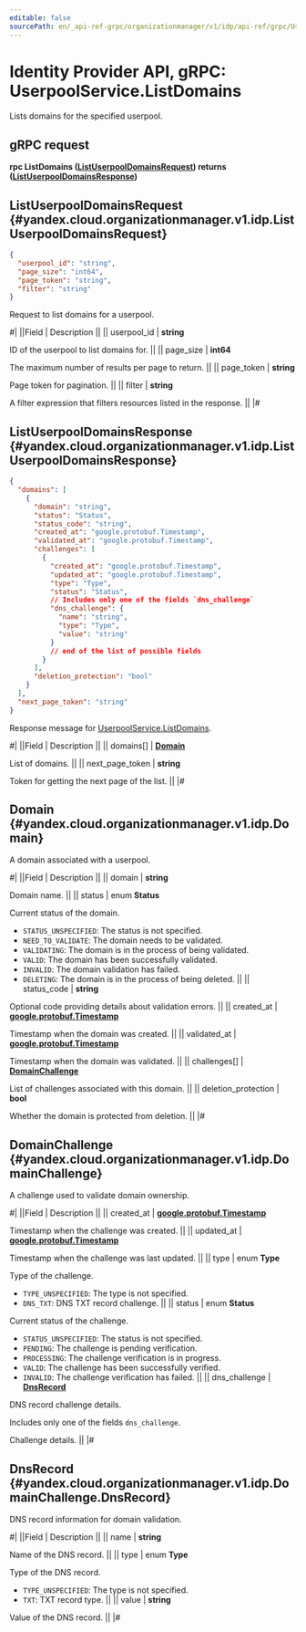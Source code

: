 ```yaml
---
editable: false
sourcePath: en/_api-ref-grpc/organizationmanager/v1/idp/api-ref/grpc/Userpool/listDomains.md
---
```


# Identity Provider API, gRPC: UserpoolService.ListDomains

Lists domains for the specified userpool.

## gRPC request

**rpc ListDomains ([ListUserpoolDomainsRequest](#yandex.cloud.organizationmanager.v1.idp.ListUserpoolDomainsRequest)) returns ([ListUserpoolDomainsResponse](#yandex.cloud.organizationmanager.v1.idp.ListUserpoolDomainsResponse))**

## ListUserpoolDomainsRequest {#yandex.cloud.organizationmanager.v1.idp.ListUserpoolDomainsRequest}

```json
{
  "userpool_id": "string",
  "page_size": "int64",
  "page_token": "string",
  "filter": "string"
}
```

Request to list domains for a userpool.

#|
||Field | Description ||
|| userpool_id | **string**

ID of the userpool to list domains for. ||
|| page_size | **int64**

The maximum number of results per page to return. ||
|| page_token | **string**

Page token for pagination. ||
|| filter | **string**

A filter expression that filters resources listed in the response. ||
|#

## ListUserpoolDomainsResponse {#yandex.cloud.organizationmanager.v1.idp.ListUserpoolDomainsResponse}

```json
{
  "domains": [
    {
      "domain": "string",
      "status": "Status",
      "status_code": "string",
      "created_at": "google.protobuf.Timestamp",
      "validated_at": "google.protobuf.Timestamp",
      "challenges": [
        {
          "created_at": "google.protobuf.Timestamp",
          "updated_at": "google.protobuf.Timestamp",
          "type": "Type",
          "status": "Status",
          // Includes only one of the fields `dns_challenge`
          "dns_challenge": {
            "name": "string",
            "type": "Type",
            "value": "string"
          }
          // end of the list of possible fields
        }
      ],
      "deletion_protection": "bool"
    }
  ],
  "next_page_token": "string"
}
```

Response message for [UserpoolService.ListDomains](#ListDomains).

#|
||Field | Description ||
|| domains[] | **[Domain](#yandex.cloud.organizationmanager.v1.idp.Domain)**

List of domains. ||
|| next_page_token | **string**

Token for getting the next page of the list. ||
|#

## Domain {#yandex.cloud.organizationmanager.v1.idp.Domain}

A domain associated with a userpool.

#|
||Field | Description ||
|| domain | **string**

Domain name. ||
|| status | enum **Status**

Current status of the domain.

- `STATUS_UNSPECIFIED`: The status is not specified.
- `NEED_TO_VALIDATE`: The domain needs to be validated.
- `VALIDATING`: The domain is in the process of being validated.
- `VALID`: The domain has been successfully validated.
- `INVALID`: The domain validation has failed.
- `DELETING`: The domain is in the process of being deleted. ||
|| status_code | **string**

Optional code providing details about validation errors. ||
|| created_at | **[google.protobuf.Timestamp](https://developers.google.com/protocol-buffers/docs/reference/google.protobuf#timestamp)**

Timestamp when the domain was created. ||
|| validated_at | **[google.protobuf.Timestamp](https://developers.google.com/protocol-buffers/docs/reference/google.protobuf#timestamp)**

Timestamp when the domain was validated. ||
|| challenges[] | **[DomainChallenge](#yandex.cloud.organizationmanager.v1.idp.DomainChallenge)**

List of challenges associated with this domain. ||
|| deletion_protection | **bool**

Whether the domain is protected from deletion. ||
|#

## DomainChallenge {#yandex.cloud.organizationmanager.v1.idp.DomainChallenge}

A challenge used to validate domain ownership.

#|
||Field | Description ||
|| created_at | **[google.protobuf.Timestamp](https://developers.google.com/protocol-buffers/docs/reference/google.protobuf#timestamp)**

Timestamp when the challenge was created. ||
|| updated_at | **[google.protobuf.Timestamp](https://developers.google.com/protocol-buffers/docs/reference/google.protobuf#timestamp)**

Timestamp when the challenge was last updated. ||
|| type | enum **Type**

Type of the challenge.

- `TYPE_UNSPECIFIED`: The type is not specified.
- `DNS_TXT`: DNS TXT record challenge. ||
|| status | enum **Status**

Current status of the challenge.

- `STATUS_UNSPECIFIED`: The status is not specified.
- `PENDING`: The challenge is pending verification.
- `PROCESSING`: The challenge verification is in progress.
- `VALID`: The challenge has been successfully verified.
- `INVALID`: The challenge verification has failed. ||
|| dns_challenge | **[DnsRecord](#yandex.cloud.organizationmanager.v1.idp.DomainChallenge.DnsRecord)**

DNS record challenge details.

Includes only one of the fields `dns_challenge`.

Challenge details. ||
|#

## DnsRecord {#yandex.cloud.organizationmanager.v1.idp.DomainChallenge.DnsRecord}

DNS record information for domain validation.

#|
||Field | Description ||
|| name | **string**

Name of the DNS record. ||
|| type | enum **Type**

Type of the DNS record.

- `TYPE_UNSPECIFIED`: The type is not specified.
- `TXT`: TXT record type. ||
|| value | **string**

Value of the DNS record. ||
|#
